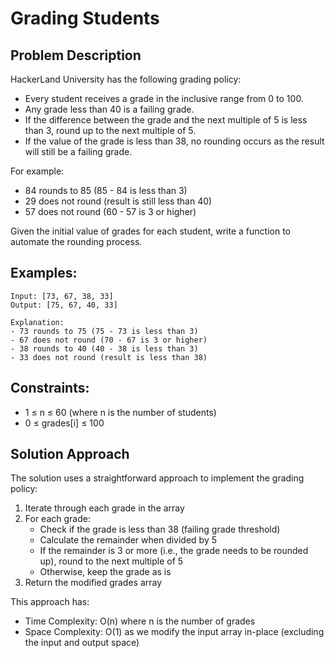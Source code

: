 # Grading Students

## Problem Description
HackerLand University has the following grading policy:

- Every student receives a grade in the inclusive range from 0 to 100.
- Any grade less than 40 is a failing grade.
- If the difference between the grade and the next multiple of 5 is less than 3, round up to the next multiple of 5.
- If the value of the grade is less than 38, no rounding occurs as the result will still be a failing grade.

For example:
- 84 rounds to 85 (85 - 84 is less than 3)
- 29 does not round (result is still less than 40)
- 57 does not round (60 - 57 is 3 or higher)

Given the initial value of grades for each student, write a function to automate the rounding process.

## Examples:
```
Input: [73, 67, 38, 33]
Output: [75, 67, 40, 33]

Explanation:
- 73 rounds to 75 (75 - 73 is less than 3)
- 67 does not round (70 - 67 is 3 or higher)
- 38 rounds to 40 (40 - 38 is less than 3)
- 33 does not round (result is less than 38)
```

## Constraints:
- 1 ≤ n ≤ 60 (where n is the number of students)
- 0 ≤ grades[i] ≤ 100

## Solution Approach
The solution uses a straightforward approach to implement the grading policy:

1. Iterate through each grade in the array
2. For each grade:
   - Check if the grade is less than 38 (failing grade threshold)
   - Calculate the remainder when divided by 5
   - If the remainder is 3 or more (i.e., the grade needs to be rounded up), round to the next multiple of 5
   - Otherwise, keep the grade as is
3. Return the modified grades array

This approach has:
- Time Complexity: O(n) where n is the number of grades
- Space Complexity: O(1) as we modify the input array in-place (excluding the input and output space)